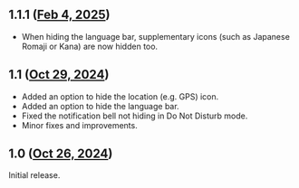 ## 1.1.1 ([Feb 4, 2025](https://github.com/ramensoftware/windhawk-mods/blob/0ed562ab9a86e0ec763753d8da5109cbe66c9325/mods/taskbar-tray-system-icon-tweaks.wh.cpp))

* When hiding the language bar, supplementary icons (such as Japanese Romaji or Kana) are now hidden too.

## 1.1 ([Oct 29, 2024](https://github.com/ramensoftware/windhawk-mods/blob/12ffb0bf8c2ba14d3197b454ade055c1cdc66af1/mods/taskbar-tray-system-icon-tweaks.wh.cpp))

* Added an option to hide the location (e.g. GPS) icon.
* Added an option to hide the language bar.
* Fixed the notification bell not hiding in Do Not Disturb mode.
* Minor fixes and improvements.

## 1.0 ([Oct 26, 2024](https://github.com/ramensoftware/windhawk-mods/blob/ce2e4aca78ea32ba11a7e7883c01d552a767d5ca/mods/taskbar-tray-system-icon-tweaks.wh.cpp))

Initial release.

